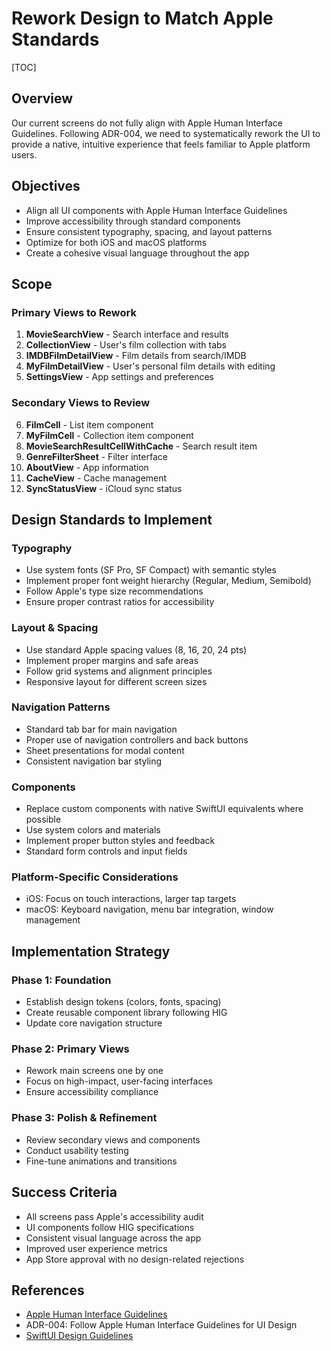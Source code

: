 # Rework Design to Match Apple Standards

[TOC]

## Overview

Our current screens do not fully align with Apple Human Interface Guidelines. Following ADR-004, we need to systematically rework the UI to provide a native, intuitive experience that feels familiar to Apple platform users.

## Objectives

- Align all UI components with Apple Human Interface Guidelines
- Improve accessibility through standard components
- Ensure consistent typography, spacing, and layout patterns
- Optimize for both iOS and macOS platforms
- Create a cohesive visual language throughout the app

## Scope

### Primary Views to Rework

1. **MovieSearchView** - Search interface and results
2. **CollectionView** - User's film collection with tabs
3. **IMDBFilmDetailView** - Film details from search/IMDB
4. **MyFilmDetailView** - User's personal film details with editing
5. **SettingsView** - App settings and preferences

### Secondary Views to Review

6. **FilmCell** - List item component
7. **MyFilmCell** - Collection item component
8. **MovieSearchResultCellWithCache** - Search result item
9. **GenreFilterSheet** - Filter interface
10. **AboutView** - App information
11. **CacheView** - Cache management
12. **SyncStatusView** - iCloud sync status

## Design Standards to Implement

### Typography

- Use system fonts (SF Pro, SF Compact) with semantic styles
- Implement proper font weight hierarchy (Regular, Medium, Semibold)
- Follow Apple's type size recommendations
- Ensure proper contrast ratios for accessibility

### Layout & Spacing

- Use standard Apple spacing values (8, 16, 20, 24 pts)
- Implement proper margins and safe areas
- Follow grid systems and alignment principles
- Responsive layout for different screen sizes

### Navigation Patterns

- Standard tab bar for main navigation
- Proper use of navigation controllers and back buttons
- Sheet presentations for modal content
- Consistent navigation bar styling

### Components

- Replace custom components with native SwiftUI equivalents where possible
- Use system colors and materials
- Implement proper button styles and feedback
- Standard form controls and input fields

### Platform-Specific Considerations

- iOS: Focus on touch interactions, larger tap targets
- macOS: Keyboard navigation, menu bar integration, window management

## Implementation Strategy

### Phase 1: Foundation

- Establish design tokens (colors, fonts, spacing)
- Create reusable component library following HIG
- Update core navigation structure

### Phase 2: Primary Views

- Rework main screens one by one
- Focus on high-impact, user-facing interfaces
- Ensure accessibility compliance

### Phase 3: Polish & Refinement

- Review secondary views and components
- Conduct usability testing
- Fine-tune animations and transitions

## Success Criteria

- All screens pass Apple's accessibility audit
- UI components follow HIG specifications
- Consistent visual language across the app
- Improved user experience metrics
- App Store approval with no design-related rejections

## References

- [Apple Human Interface Guidelines](https://developer.apple.com/design/human-interface-guidelines)
- ADR-004: Follow Apple Human Interface Guidelines for UI Design
- [SwiftUI Design Guidelines](https://developer.apple.com/design/human-interface-guidelines/designing-for-ios)
